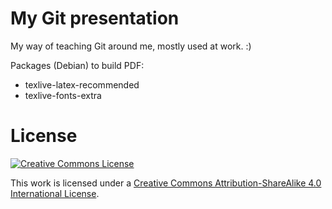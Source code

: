 # My Git presentation #

My way of teaching Git around me, mostly used at work. :)

Packages (Debian) to build PDF:
- texlive-latex-recommended
- texlive-fonts-extra

# License #

[![Creative Commons License](https://i.creativecommons.org/l/by-sa/4.0/88x31.png)][license]

This work is licensed under a [Creative Commons Attribution-ShareAlike 4.0 International License][license].

[license]: http://creativecommons.org/licenses/by-sa/4.0/ "Creative Commons License"
